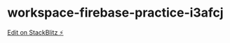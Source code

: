 # workspace-firebase-practice-i3afcj

[Edit on StackBlitz ⚡️](https://stackblitz.com/edit/workspace-firebase-practice-i3afcj)